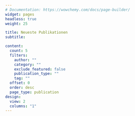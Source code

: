 ```yaml
---
# Documentation: https://wowchemy.com/docs/page-builder/
widget: pages
headless: true
weight: 25

title: Neueste Publikationen
subtitle:

content:
  count: 5
  filters:
    author: ""
    category: ""
    exclude_featured: false
    publication_type: ""
    tag: ""
  offset: 0
  order: desc
  page_type: publication
design:
  view: 2
  columns: "1"
---
```

